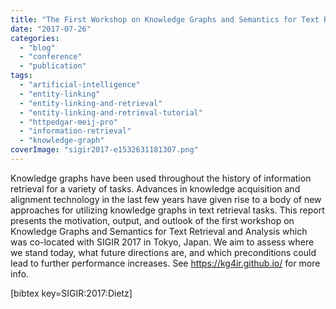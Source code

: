 ```yaml
---
title: "The First Workshop on Knowledge Graphs and Semantics for Text Retrieval and Analysis (KG4IR)"
date: "2017-07-26"
categories: 
  - "blog"
  - "conference"
  - "publication"
tags: 
  - "artificial-intelligence"
  - "entity-linking"
  - "entity-linking-and-retrieval"
  - "entity-linking-and-retrieval-tutorial"
  - "httpedgar-meij-pro"
  - "information-retrieval"
  - "knowledge-graph"
coverImage: "sigir2017-e1532631181307.png"
---
```


Knowledge graphs have been used throughout the history of information retrieval for a variety of tasks. Advances in knowledge acquisition and alignment technology in the last few years have given rise to a body of new approaches for utilizing knowledge graphs in text retrieval tasks. This report presents the motivation, output, and outlook of the first workshop on Knowledge Graphs and Semantics for Text Retrieval and Analysis which was co-located with SIGIR 2017 in Tokyo, Japan. We aim to assess where we stand today, what future directions are, and which preconditions could lead to further performance increases. See https://kg4ir.github.io/ for more info.

\[bibtex key=SIGIR:2017:Dietz\]
